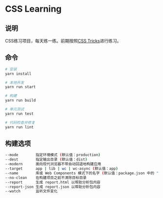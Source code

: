 # CSS Learning

## 说明

CSS练习项目，每天练一练。前期按照[CSS Tricks](https://lhammer.cn/You-need-to-know-css/#/)进行练习。

## 命令

```BASH
# 安装
yarn install

# 本地开发
yarn run start

# 构建
yarn run build

# 单元测试
yarn run test

# 代码检查并修复
yarn run lint
```

## 构建选项

```bash
--mode        指定环境模式 (默认值：production)
--dest        指定输出目录 (默认值：dist)
--modern      面向现代浏览器不带自动回退地构建应用
--target      app | lib | wc | wc-async (默认值：app)
--name        库或 Web Components 模式下的名字 (默认值：package.json 中的 "name" 字段或入口文件名)
--no-clean    在构建项目之前不清除目标目录
--report      生成 report.html 以帮助分析包内容
--report-json 生成 report.json 以帮助分析包内容
--watch       监听文件变化
```
